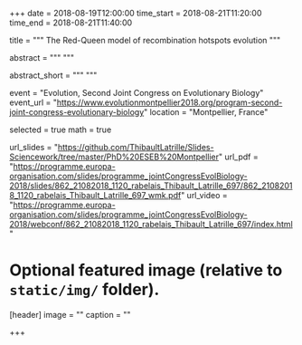 +++
date = 2018-08-19T12:00:00
time_start = 2018-08-21T11:20:00
time_end = 2018-08-21T11:40:00

title = """
The Red-Queen model of recombination hotspots evolution
"""

abstract = """
"""

abstract_short = """
"""

event = "Evolution, Second Joint Congress on Evolutionary Biology"
event_url = "https://www.evolutionmontpellier2018.org/program-second-joint-congress-evolutionary-biology"
location = "Montpellier, France"

selected = true 
math = true

url_slides = "https://github.com/ThibaultLatrille/Slides-Sciencework/tree/master/PhD%20ESEB%20Montpellier"
url_pdf = "https://programme.europa-organisation.com/slides/programme_jointCongressEvolBiology-2018/slides/862_21082018_1120_rabelais_Thibault_Latrille_697/862_21082018_1120_rabelais_Thibault_Latrille_697_wmk.pdf"
url_video = "https://programme.europa-organisation.com/slides/programme_jointCongressEvolBiology-2018/webconf/862_21082018_1120_rabelais_Thibault_Latrille_697/index.html"



# Optional featured image (relative to `static/img/` folder).
[header]
image = ""
caption = ""

+++
